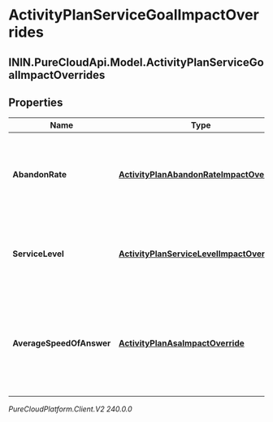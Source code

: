 # ActivityPlanServiceGoalImpactOverrides

## ININ.PureCloudApi.Model.ActivityPlanServiceGoalImpactOverrides

## Properties

|Name | Type | Description | Notes|
|------------ | ------------- | ------------- | -------------|
| **AbandonRate** | [**ActivityPlanAbandonRateImpactOverride**](ActivityPlanAbandonRateImpactOverride) | Abandon rate service goal override for the associated activity plan | |
| **ServiceLevel** | [**ActivityPlanServiceLevelImpactOverride**](ActivityPlanServiceLevelImpactOverride) | Service level goal override for the associated activity plan | |
| **AverageSpeedOfAnswer** | [**ActivityPlanAsaImpactOverride**](ActivityPlanAsaImpactOverride) | Average speed of answer service goal override for the associated activity plan | |



_PureCloudPlatform.Client.V2 240.0.0_
